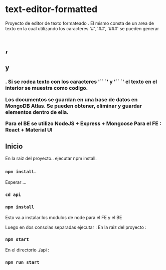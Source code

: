 # text-editor-formatted

Proyecto de editor de texto formateado .
El mismo consta de un area de texto en la cual utilizando los caracteres '#', '##', '###'  se pueden generar <h1>, <h2> y <h3>.
Si se rodea texto con los caracteres '`` `' y '´´ ´' el texto en el interior se muestra como codigo.

Los documentos se guardan en una base de datos en MongoDB Atlas.
Se pueden obtener, eliminar y guardar elementos dentro de ella.

Para el BE se utilizo NodeJS + Express + Mongoose 
Para el FE : React + Material UI


## Inicio

En la raiz del proyecto.. ejecutar npm install.
### `npm install`.
Esperar ...
### `cd api`
### `npm install`

Esto va a instalar los modulos de node para el FE y el BE

Luego en dos consolas separadas ejecutar : 
En la raiz del proyecto : 
### `npm start`

En el directorio ./api : 
### `npm run start`
